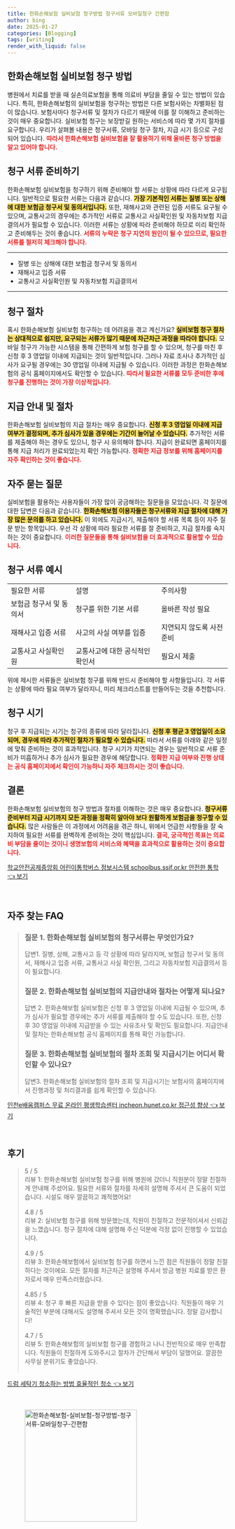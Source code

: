 ```yaml
---
title: 한화손해보험 실비보험 청구방법 청구서류 모바일청구 간편함
author: bing
date: 2025-01-27
categories: [Blogging]
tags: [writing]
render_with_liquid: false
---
```



<h2 id='한화손해보험_실비보험_청구방법'>한화손해보험 실비보험 청구 방법</h2>

<p>병원에서 치료를 받을 때 실손의료보험을 통해 의료비 부담을 줄일 수 있는 방법이 있습니다. 특히, 한화손해보험의 실비보험을 청구하는 방법은 다른 보험사와는 차별화된 점이 많습니다. 보험사마다 청구서류 및 절차가 다르기 때문에 이를 잘 이해하고 준비하는 것이 매우 중요합니다. 실비보험 청구는 보장받길 원하는 서비스에 따라 몇 가지 절차를 요구합니다. 우리가 살펴볼 내용은 청구서류, 모바일 청구 절차, 지급 시기 등으로 구성되어 있습니다. <b><span style="color: #ee2323;">따라서 한화손해보험 실비보험을 잘 활용하기 위해 올바른 청구 방법을 알고 있어야 합니다.</span></b> </p>

<h2 id='청구서류_준비'>청구 서류 준비하기</h2>

<p>한화손해보험 실비보험을 청구하기 위해 준비해야 할 서류는 상황에 따라 다르게 요구됩니다. 일반적으로 필요한 서류는 다음과 같습니다. <b><span style="background-color: #ffe066;">가장 기본적인 서류는 질병 또는 상해에 대한 보험금 청구서 및 동의서입니다.</span></b> 또한, 재해사고와 관련된 입증 서류도 요구될 수 있으며, 교통사고의 경우에는 추가적인 서류로 교통사고 사실확인원 및 자동차보험 지급결의서가 필요할 수 있습니다. 이러한 서류는 상황에 따라 준비해야 하므로 미리 확인하고 준비해두는 것이 좋습니다. <b><span style="color: #ee2323;">서류의 누락은 청구 지연의 원인이 될 수 있으므로, 필요한 서류를 철저히 체크해야 합니다.</span></b></p>

<hr />

<ul>
    <li>질병 또는 상해에 대한 보험금 청구서 및 동의서</li>
    <li>재해사고 입증 서류</li>
    <li>교통사고 사실확인원 및 자동차보험 지급결의서</li>
</ul>

<hr />

<h2 id='청구_절차'>청구 절차</h2>

<p>혹시 한화손해보험 실비보험 청구하는 데 어려움을 겪고 계신가요? <b><span style="background-color: #ffe066;">실비보험 청구 절차는 상대적으로 쉽지만, 요구되는 서류가 많기 때문에 차근차근 과정을 따라야 합니다.</span></b> 모바일 청구가 가능한 시스템을 통해 간편하게 보험 청구를 할 수 있으며, 청구를 마친 후 신청 후 3 영업일 이내에 지급되는 것이 일반적입니다. 그러나 자료 조사나 추가적인 심사가 요구될 경우에는 30 영업일 이내에 지급될 수 있습니다. 이러한 과정은 한화손해보험의 공식 홈페이지에서도 확인할 수 있습니다. <b><span style="color: #ee2323;">따라서 필요한 서류를 모두 준비한 후에 청구를 진행하는 것이 가장 이상적입니다.</span></b></p>

<h2 id='지급안내_및_절차'>지급 안내 및 절차</h2>

<p>한화손해보험 실비보험의 지급 절차는 매우 중요합니다. <b><span style="background-color: #ffe066;">신청 후 3 영업일 이내에 지급 여부가 결정되며, 추가 심사가 있을 경우에는 기간이 늘어날 수 있습니다.</span></b> 추가적인 서류를 제출해야 하는 경우도 있으니, 청구 시 유의해야 합니다. 지급이 완료되면 홈페이지를 통해 지급 처리가 완료되었는지 확인 가능합니다. <b><span style="color: #ee2323;">정확한 지급 정보를 위해 홈페이지를 자주 확인하는 것이 좋습니다.</span></b></p>

<h2 id='자주_묻는_질문'>자주 묻는 질문</h2>

<p>실비보험을 활용하는 사용자들이 가장 많이 궁금해하는 질문들을 모았습니다. 각 질문에 대한 답변은 다음과 같습니다. <b><span style="background-color: #ffe066;">한화손해보험 이용자들은 청구서류와 지급 절차에 대해 가장 많은 문의를 하고 있습니다.</span></b> 이 외에도 지급시기, 제출해야 할 서류 목록 등이 자주 질문 받는 항목입니다. 우선 각 상황에 따라 필요한 서류를 잘 준비하고, 지급 절차를 숙지하는 것이 중요합니다. <b><span style="color: #ee2323;">이러한 질문들을 통해 실비보험을 더 효과적으로 활용할 수 있습니다.</span></b></p>

<h2 id='청구서류_예시'>청구 서류 예시</h2>

<table>
    <tr>
        <td>필요한 서류</td>
        <td>설명</td>
        <td>주의사항</td>
    </tr>
    <tr>
        <td>보험금 청구서 및 동의서</td>
        <td>청구를 위한 기본 서류</td>
        <td>올바른 작성 필요</td>
    </tr>
    <tr>
        <td>재해사고 입증 서류</td>
        <td>사고의 사실 여부를 입증</td>
        <td>지연되지 않도록 사전 준비</td>
    </tr>
    <tr>
        <td>교통사고 사실확인원</td>
        <td>교통사고에 대한 공식적인 확인서</td>
        <td>필요시 제출</td>
    </tr>
</table>

<p>위에 제시한 서류들은 실비보험 청구를 위해 반드시 준비해야 할 사항들입니다. 각 서류는 상황에 따라 필요 여부가 달라지니, 미리 체크리스트를 만들어두는 것을 추천합니다.</p>

<h2 id='청구_시기'>청구 시기</h2>

<p>청구 후 지급되는 시기는 청구의 종류에 따라 달라집니다. <b><span style="background-color: #ffe066;">신청 후 평균 3 영업일이 소요되며, 경우에 따라 추가적인 절차가 필요할 수 있습니다.</span></b> 따라서 서류를 아래와 같은 일정에 맞춰 준비하는 것이 효과적입니다. 청구 시기가 지연되는 경우는 일반적으로 서류 준비가 미흡하거나 추가 심사가 필요한 경우에 해당합니다. <b><span style="color: #ee2323;">정확한 지급 여부와 진행 상태는 공식 홈페이지에서 확인이 가능하니 자주 체크하시는 것이 좋습니다.</span></b></p>

<h2 id='결론'>결론</h2>

<p>한화손해보험 실비보험의 청구 방법과 절차를 이해하는 것은 매우 중요합니다. <b><span style="background-color: #ffe066;">청구서류 준비부터 지급 시기까지 모든 과정을 정확히 알아야 보다 원활하게 보험금을 청구할 수 있습니다.</span></b> 많은 사람들은 이 과정에서 어려움을 겪곤 하니, 위에서 언급한 사항들을 잘 숙지하여 필요한 서류를 완벽하게 준비하는 것이 핵심입니다. <b><span style="color: #ee2323;">결국, 궁극적인 목표는 의료비 부담을 줄이는 것이니 생명보험의 서비스와 혜택을 효과적으로 활용하는 것이 중요합니다.</span></b></p>


<p><a class="click-button" title="학교안전공제중앙회 어린이통학버스 정보시스템 schoolbus.ssif.or.kr 안전한 통학" href="https://24nara.github.io/posts/%ED%95%99%EA%B5%90%EC%95%88%EC%A0%84%EA%B3%B5%EC%A0%9C%EC%A4%91%EC%95%99%ED%9A%8C-%EC%96%B4%EB%A6%B0%EC%9D%B4%ED%86%B5%ED%95%99%EB%B2%84%EC%8A%A4-%EC%A0%95%EB%B3%B4%EC%8B%9C%EC%8A%A4%ED%85%9C-schoolbus.ssif.or.kr-%EC%95%88%EC%A0%84%ED%95%9C-%ED%86%B5%ED%95%99/" rel="dofollow">학교안전공제중앙회 어린이통학버스 정보시스템 schoolbus.ssif.or.kr 안전한 통학 👈 보기</a></p><br>
<h2 id='자주_찾는_FAQ'>자주 찾는 FAQ</h2>
<div itemscope="" itemtype="https://schema.org/FAQPage"> 
<blockquote> 
<div itemscope="" itemprop="mainEntity" itemtype="https://schema.org/Question"> 
<h3 itemprop="name">질문 1. 한화손해보험 실비보험의 청구서류는 무엇인가요?</h3> 
<div itemscope="" itemprop="acceptedAnswer" itemtype="https://schema.org/Answer"> 
<span itemprop="text"> 
<p>답변1. 질병, 상해, 교통사고 등 각 상황에 따라 달라지며, 보험금 청구서 및 동의서, 재해사고 입증 서류, 교통사고 사실 확인원, 그리고 자동차보험 지급결의서 등이 필요합니다.</p> 
</span> 
</div> 
</div> 

<div itemscope="" itemprop="mainEntity" itemtype="https://schema.org/Question"> 
<h3 itemprop="name">질문 2. 한화손해보험 실비보험의 지급안내와 절차는 어떻게 되나요?</h3> 
<div itemscope="" itemprop="acceptedAnswer" itemtype="https://schema.org/Answer"> 
<span itemprop="text"> 
<p>답변 2. 한화손해보험 실비보험은 신청 후 3 영업일 이내에 지급될 수 있으며, 추가 심사가 필요할 경우에는 추가 서류를 제출해야 할 수도 있습니다. 또한, 신청 후 30 영업일 이내에 지급받을 수 있는 사유조사 및 확인도 필요합니다. 지급안내 및 절차는 한화손해보험 공식 홈페이지를 통해 확인 가능합니다.</p> 
</span> 
</div> 
</div> 

<div itemscope="" itemprop="mainEntity" itemtype="https://schema.org/Question"> 
<h3 itemprop="name">질문 3. 한화손해보험 실비보험의 절차 조회 및 지급시기는 어디서 확인할 수 있나요?</h3> 
<div itemscope="" itemprop="acceptedAnswer" itemtype="https://schema.org/Answer"> 
<span itemprop="text"> 
<p>답변3. 한화손해보험 실비보험의 절차 조회 및 지급시기는 보험사의 홈페이지에서 진행과정 및 처리결과를 쉽게 확인할 수 있습니다.</p> 
</span> 
</div> 
</div> 
</blockquote> 
</div>
<p><a class="click-button" title="인천e배움캠퍼스 무료 온라인 평생학습센터 incheon.hunet.co.kr 접근성 향상" href="https://24nara.github.io/posts/%EC%9D%B8%EC%B2%9Ce%EB%B0%B0%EC%9B%80%EC%BA%A0%ED%8D%BC%EC%8A%A4-%EB%AC%B4%EB%A3%8C-%EC%98%A8%EB%9D%BC%EC%9D%B8-%ED%8F%89%EC%83%9D%ED%95%99%EC%8A%B5%EC%84%BC%ED%84%B0-incheon.hunet.co.kr-%EC%A0%91%EA%B7%BC%EC%84%B1-%ED%96%A5%EC%83%81/" rel="dofollow">인천e배움캠퍼스 무료 온라인 평생학습센터 incheon.hunet.co.kr 접근성 향상 👈 보기</a></p><br>
<h2 id='후기'>후기</h2>
<div itemscope itemtype="https://schema.org/Product">
  <blockquote>
  <div itemprop="review" itemscope itemtype="https://schema.org/Review">
      <div itemprop="reviewRating" itemscope itemtype="https://schema.org/Rating"> <span itemprop="ratingValue">5</span> / <span itemprop="bestRating">5</span> </div>
      <span itemprop="reviewBody">리뷰 1: 한화손해보험 실비보험 청구를 위해 병원에 갔더니 직원분이 정말 친절하게 안내해 주셨어요. 필요한 서류와 절차를 자세히 설명해 주셔서 큰 도움이 되었습니다. 시설도 매우 깔끔하고 쾌적했어요!</span>
  </div>
  <br>
  <div itemprop="review" itemscope itemtype="https://schema.org/Review">
      <div itemprop="reviewRating" itemscope itemtype="https://schema.org/Rating"> <span itemprop="ratingValue">4.8</span> / <span itemprop="bestRating">5</span> </div>
      <span itemprop="reviewBody">리뷰 2: 실비보험 청구를 위해 방문했는데, 직원이 친절하고 전문적이셔서 신뢰감을 느꼈습니다. 청구 절차에 대해 설명해 주신 덕분에 걱정 없이 진행할 수 있었습니다.</span>
  </div>
  <br>
  <div itemprop="review" itemscope itemtype="https://schema.org/Review">
      <div itemprop="reviewRating" itemscope itemtype="https://schema.org/Rating"> <span itemprop="ratingValue">4.9</span> / <span itemprop="bestRating">5</span> </div>
      <span itemprop="reviewBody">리뷰 3: 한화손해보험에서 실비보험 청구를 하면서 느낀 점은 직원들이 정말 친절하다는 것이에요. 모든 절차를 차근차근 설명해 주셔서 방금 병원 치료를 받은 환자로서 매우 만족스러웠습니다.</span>
  </div>
  <br>
  <div itemprop="review" itemscope itemtype="https://schema.org/Review">
      <div itemprop="reviewRating" itemscope itemtype="https://schema.org/Rating"> <span itemprop="ratingValue">4.85</span> / <span itemprop="bestRating">5</span> </div>
      <span itemprop="reviewBody">리뷰 4: 청구 후 빠른 지급을 받을 수 있다는 점이 좋았습니다. 직원들이 매우 기술적인 부분에 대해서도 설명해 주셔서 모든 것이 명확했습니다. 정말 감사합니다!</span>
  </div>
  <br>
  <div itemprop="review" itemscope itemtype="https://schema.org/Review">
      <div itemprop="reviewRating" itemscope itemtype="https://schema.org/Rating"> <span itemprop="ratingValue">4.7</span> / <span itemprop="bestRating">5</span> </div>
      <span itemprop="reviewBody">리뷰 5: 한화손해보험의 실비보험 청구를 경험하고 나니 전반적으로 매우 만족합니다. 직원들이 친절하게 도와주시고 절차가 간단해서 부담이 덜했어요. 깔끔한 사무실 분위기도 좋았습니다.</span>
  </div>
  <br>
  </blockquote>
</div>
<p><a class="click-button" title="드럼 세탁기 청소하는 방법 효율적인 청소" href="https://24nara.github.io/posts/%EB%93%9C%EB%9F%BC-%EC%84%B8%ED%83%81%EA%B8%B0-%EC%B2%AD%EC%86%8C%ED%95%98%EB%8A%94-%EB%B0%A9%EB%B2%95-%ED%9A%A8%EC%9C%A8%EC%A0%81%EC%9D%B8-%EC%B2%AD%EC%86%8C/" rel="dofollow">드럼 세탁기 청소하는 방법 효율적인 청소 👈 보기</a></p><br>
<figure class="image"><img src="https://24nara.github.io/assets/img/thumbnail/한화손해보험-실비보험-청구방법-청구서류-모바일청구-간편함.webp" alt="한화손해보험-실비보험-청구방법-청구서류-모바일청구-간편함" width="256" height="256"></figure>
